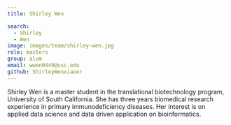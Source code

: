 ```yaml
---
title: Shirley Wen

search:
  - Shirley 
  - Wen
image: images/team/shirley-wen.jpg
role: masters
group: alum
email: wwen0449@usc.edu
github: ShirleyWenxiaoer
---
```


Shirley Wen is a master student in the translational biotechnology program, University of South California. She has three years biomedical research experience in primary immunodeficiency diseases. Her interest is on applied data science and data driven application on bioinformatics.
